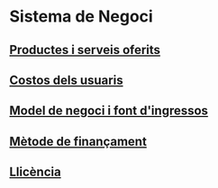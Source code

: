 <!-- TITLE: Sistema de Negoci -->
<!-- SUBTITLE: Sistema de Negoci -->

# Sistema de Negoci

<a href="https://wiki-js-epl.herokuapp.com/visual-studio-code/sys-neg/product-servei">
	<h2 style="pointer-events: auto;
		 cursor: pointer; text-decoration:none;">Productes i serveis oferits</h2>
	</div>
</a>
<a href="https://wiki-js-epl.herokuapp.com/visual-studio-code/sys-neg/costos-usuari">
	<h2 style="pointer-events: auto;
		 cursor: pointer; text-decoration:none;">Costos dels usuaris</h2>
	</div>
</a>
<a href="https://wiki-js-epl.herokuapp.com/visual-studio-code/sys-neg/negoci-ingressos">
	<h2 style="pointer-events: auto;
		 cursor: pointer; text-decoration:none;">Model de negoci i font d'ingressos</h2>
	</div>
</a>
<a href="https://wiki-js-epl.herokuapp.com/visual-studio-code/sys-neg/finançament">
	<h2 style="pointer-events: auto;
		 cursor: pointer; text-decoration:none;">Mètode de finançament</h2>
	</div>
</a>
<a href="https://wiki-js-epl.herokuapp.com/visual-studio-code/sys-neg/llicencia">
	<h2 style="pointer-events: auto;
		 cursor: pointer; text-decoration:none;">Llicència</h2>
	</div>
</a>
